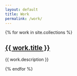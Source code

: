 ```yaml
---
layout: default
title: Work
permalink: /work/
---
```


{% for work in site.collections %}
  <h2>
    <a href="{{ work.url }}">
      {{ work.title }}
      </a>
  </h2>
  <p>{{ work.description }}</p>
{% endfor %}
